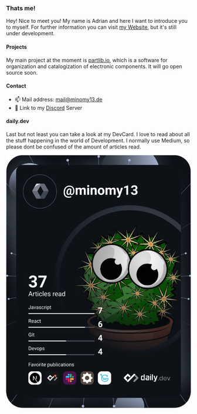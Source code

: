 ### Thats me!

Hey! Nice to meet you! My name is Adrian and here I want to introduce you to myself. For further information you can visit [my Website](https://www.minomy13.de), but it's still under development.

#### Projects

My main project at the moment is [partlib.io](https://github.com/partlib-io), which is a software for organization and catalogization of electronic components. It will go open source soon.

#### Contact

- 📫 Mail address: mail@minomy13.de
- 💬 Link to my [Discord](https://discord.minomy13.de) Server

#### daily.dev

Last but not least you can take a look at my DevCard. I love to read about all the stuff happening in the world of Development. I normally use Medium, so please dont be confused of the amount of articles read.

<img src="https://github.com/minomy13/minomy13/blob/master/devcard.svg" alt="DevCard of minomy13" />
